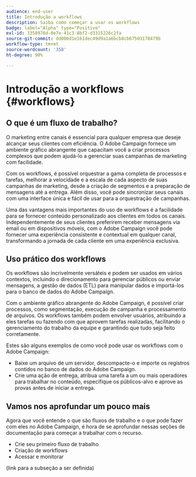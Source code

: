 ```yaml
---
audience: end-user
title: Introdução a workflows
description: Saiba como começar a usar os workflows
badge: label="Alpha" type="Positive"
exl-id: 3358976d-0e7e-41c3-8bf2-d3315226c2fa
source-git-commit: dd006d1e161dec49d9a1a6bcb8cb67503178479b
workflow-type: tm+mt
source-wordcount: '358'
ht-degree: 90%

---
```


# Introdução a workflows {#workflows}

## O que é um fluxo de trabalho?

O marketing entre canais é essencial para qualquer empresa que deseje alcançar seus clientes com eficiência. O Adobe Campaign fornece um ambiente gráfico abrangente que capacitam você a criar processos complexos que podem ajudá-lo a gerenciar suas campanhas de marketing com facilidade.

Com os workflows, é possível orquestrar a gama completa de processos e tarefas, melhorar a velocidade e a escala de cada aspecto de suas campanhas de marketing, desde a criação de segmentos e a preparação de mensagens até a entrega. Além disso, você pode sincronizar seus canais com uma interface única e fácil de usar para a orquestração de campanhas.

Uma das vantagens mais importantes do uso de workflows é a facilidade para se fornecer conteúdo personalizado aos clientes em todos os canais. Independentemente de seus clientes preferirem receber mensagens via email ou em dispositivos móveis, com o Adobe Campaign você pode fornecer uma experiência consistente e contextual em qualquer canal, transformando a jornada de cada cliente em uma experiência exclusiva.

## Uso prático dos workflows

Os workflows são incrivelmente versáteis e podem ser usados em vários contextos, incluindo o direcionamento para gerenciar públicos ou enviar mensagens, a gestão de dados (ETL) para manipular dados e importá-los para o banco de dados do Adobe Campaign.

Com o ambiente gráfico abrangente do Adobe Campaign, é possível criar processos, como segmentação, execução de campanha e processamento de arquivos. Os workflows também podem envolver usuários, atribuindo a eles tarefas ou fazendo com que aprovem tarefas realizadas, facilitando o gerenciamento do trabalho da equipe e garantindo que tudo seja feito corretamente.

Estes são alguns exemplos de como você pode usar os workflows com o Adobe Campaign:

* Baixe um arquivo de um servidor, descompacte-o e importe os registros contidos no banco de dados do Adobe Campaign.
* Crie uma ação de entrega, atribua uma tarefa a um ou mais operadores para trabalhar no conteúdo, especifique os públicos-alvo e aprove as provas antes de iniciar a entrega.

## Vamos nos aprofundar um pouco mais

Agora que você entende o que são fluxos de trabalho e o que pode fazer com eles no Adobe Campaign, é hora de se aprofundar nessas seções de documentação para começar a trabalhar com o recurso.

* Crie seu primeiro fluxo de trabalho
* Criação de workflows
* Acessar e monitorar

(link para a subseção a ser definida)
